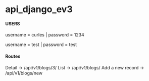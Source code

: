 # api_django_ev3

#### USERS ####

username = curles | 
password = 1234

username = test | 
password = test


#### Routes ####
Detail -> /api/v1/blogs/3/
List -> /api/v1/blogs/
Add a new record -> /api/v1/blogs/new
